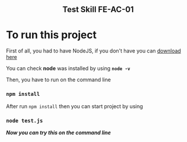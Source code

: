 <p align="center">
 <h2 align="center">Test Skill FE-AC-01</h2>
</p>

# To run this project

First of all, you had to have NodeJS, if you don't have you can [download here](https://nodejs.org/en/download)

You can check **node** was installed by using **`node -v`**  

Then, you have to run on the command line

### `npm install`

After run `npm install` then you can start project by using

### `node test.js`

***Now you can try this on the command line***
